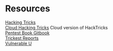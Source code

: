 # Resources

[Hacking Tricks](https://book.hacktricks.xyz/welcome/readme) \
[Cloud Hacking Tricks](https://cloud.hacktricks.xyz/pentesting-cloud/pentesting-cloud-methodology) Cloud version of HackTricks \
[Pentest Book Gitbook](https://pentestbook.six2dez.com) \
[Trickest Reports](https://trickest.com/reports/) \
[Vulnerable U](https://vulnu.mattjay.com)
